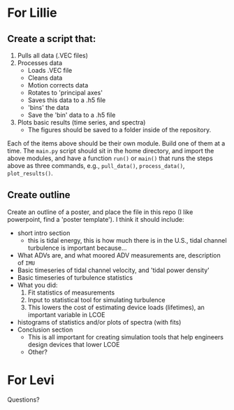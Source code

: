 For Lillie
======

Create a script that:
-------

  1. Pulls all data (.VEC files)
  2. Processes data
     - Loads .VEC file
     - Cleans data
     - Motion corrects data
     - Rotates to 'principal axes'
     - Saves this data to a .h5 file
     - 'bins' the data
     - Save the 'bin' data to a .h5 file
  3. Plots basic results (time series, and spectra)
     - The figures should be saved to a folder inside of the
       repository.
  
  Each of the items above should be their own module. Build one of them at a time. The `main.py` script should sit in the home directory, and import the above modules, and have a function `run()` or `main()` that runs the steps above as three commands, e.g., `pull_data()`, `process_data()`, `plot_results()`.

Create outline
-------

Create an outline of a poster, and place the file in this repo (I like
powerpoint, find a 'poster template'). I think it should include:

- short intro section
  - this is tidal energy, this is how much there is in the U.S., tidal channel turbulence is important because...
- What ADVs are, and what moored ADV measurements are, description of `IMU`
- Basic timeseries of tidal channel velocity, and 'tidal power density'
- Basic timeseries of turbulence statistics
- What you did: 
  1. Fit statistics of measurements
  2. Input to statistical tool for simulating turbulence
  3. This lowers the cost of estimating device loads (lifetimes), an important variable in LCOE
- histograms of statistics and/or plots of spectra (with fits)
- Conclusion section
  - This is all important for creating simulation tools that help
    engineers design devices that lower LCOE
  - Other?

For Levi
======

Questions?
